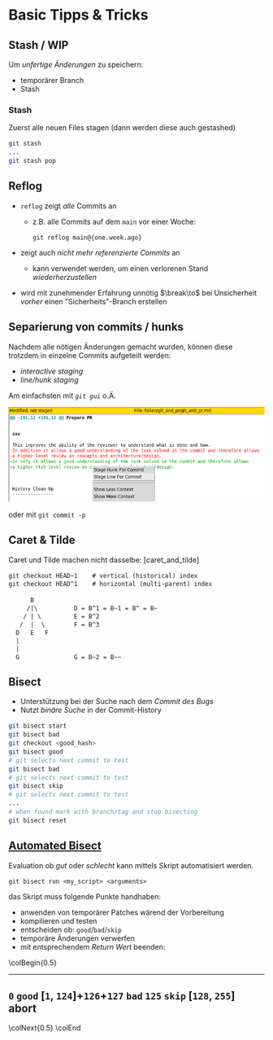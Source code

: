 Basic Tipps & Tricks
====================


Stash / WIP
-----------

Um *unfertige Änderungen* zu speichern:

* temporärer Branch
* Stash

### Stash

Zuerst alle neuen Files stagen (dann werden diese auch gestashed)

~~~ {.bash .numberLines}
git stash
...
git stash pop
~~~


Reflog
------

* `reflog` zeigt *alle* Commits an
  * z.B. alle Commits auf dem `main` vor einer Woche:

    ~~~ {.bash}
    git reflog main@{one.week.ago}
    ~~~

* zeigt auch *nicht mehr referenzierte Commits* an
  * kann verwendet werden, um einen verlorenen Stand *wiederherzustellen*

* wird mit zunehmender Erfahrung unnötig
  $\break\to$ bei Unsicherheit *vorher* einen "Sicherheits"-Branch erstellen


Separierung von commits / hunks
-------------------------------

Nachdem alle nötigen Änderungen gemacht wurden,
können diese trotzdem in einzelne Commits aufgeteilt werden:

* *interactive staging*
* *line/hunk staging*

Am einfachsten mit *`git gui`* o.Ä.

![line_stagging](images/line_stagging.png)

oder mit `git commit -p`


Caret & Tilde
-------------

Caret und Tilde machen nicht dasselbe: [caret_and_tilde]

~~~ {.bash}
git checkout HEAD~1    # vertical (historical) index
git checkout HEAD^1    # horizontal (multi-parent) index

      B
     /|\          D = B^1 = B~1 = B^ = B~
    / | \         E = B^2
   /  |  \        F = B^3
  D   E   F
  |
  |
  G               G = B~2 = B~~
~~~


Bisect
------

* Unterstützung bei der Suche nach dem *Commit des Bugs*
* Nutzt *binäre Suche* in der Commit-History

~~~ {.bash .numberLines}
git bisect start
git bisect bad
git checkout <good_hash>
git bisect good
# git selects next commit to test
git bisect bad
# git selects next commit to test
git bisect skip
# git selects next commit to test
...
# when found mark with branch/tag and stop bisecting
git bisect reset
~~~


[Automated Bisect](https://git-scm.com/docs/git-bisect#_bisect_run)
------------------

Evaluation ob *gut* oder *schlecht* kann mittels Skript automatisiert werden.

~~~ {.bash}
git bisect run <my_script> <arguments>
~~~

das Skript muss folgende Punkte handhaben:

* anwenden von temporärer Patches wärend der Vorbereitung
* kompilieren und testen
* entscheiden ob: `good`/`bad`/`skip`
* temporäre Änderungen verwerfen
* mit entsprechendem *Return Wert* beenden:

\colBegin{0.5}

----------------            ------
`0`                         `good`
\[`1`, `124`\]+`126`+`127`  `bad`
`125`                       `skip`
\[`128`, `255`\]            abort
----------------------------------

\colNext{0.5}
\colEnd
